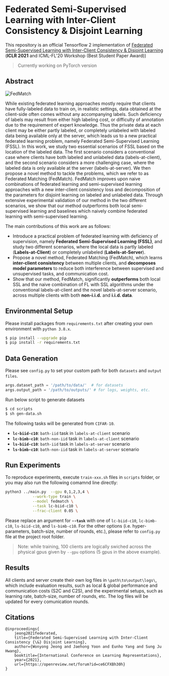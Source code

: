# Federated Semi-Supervised Learning with Inter-Client Consistency & Disjoint Learning

This repository is an official Tensorflow 2 implementation of [Federated Semi-Supervised Learning with Inter-Client Consistency & Disjoint Learning ](https://openreview.net/forum?id=ce6CFXBh30h) (**ICLR 2021** and ICML-FL'20 Workshop (Best Student Paper Award))

> Currently working on PyTorch version 

## Abstract

![FedMatch](https://github.com/wyjeong/FedMatch/blob/main/imgs/fedmatch.jpg)

While existing federated learning approaches mostly require that clients have fully-labeled data to train on, in realistic settings, data obtained at the client-side often comes without any accompanying labels. Such deficiency of labels may result from either high labeling cost, or difficulty of annotation due to the requirement of expert knowledge. Thus the private data at each client may be either partly labeled, or completely unlabeled with labeled data being available only at the server, which leads us to a new practical federated learning problem, namely Federated Semi-Supervised Learning (FSSL). In this work, we study two essential scenarios of FSSL based on the location of the labeled data. The first scenario considers a conventional case where clients have both labeled and unlabeled data (labels-at-client), and the second scenario considers a more challenging case, where the labeled data is only available at the server (labels-at-server). We then propose a novel method to tackle the problems, which we refer to as Federated Matching (FedMatch). FedMatch improves upon naive combinations of federated learning and semi-supervised learning approaches with a new inter-client consistency loss and decomposition of the parameters for disjoint learning on labeled and unlabeled data. Through extensive experimental validation of our method in the two different scenarios, we show that our method outperforms both local semi-supervised learning and baselines which naively combine federated learning with semi-supervised learning. 

The main contributions of this work are as follows:

* Introduce a practical problem of federated learning with deficiency of supervision, namely **Federated Semi-Supervised Learning (FSSL)**, and study two different scenarios, where the local data is partly labeled (**Labels-at-Client**) or completely unlabeled (**Labels-at-Server**).
* Propose a novel method, Federated Matching (FedMatch), which learns **inter-client consistency** between multiple clients, and **decomposes model parameters** to reduce both interference between supervised and unsupervised tasks, and communication cost.  
* Show that our method, FedMatch, significantly **outperforms** both local SSL and the naive combination of FL with SSL algorithms under the conventional labels-at-client and the novel labels-at-server scenario, across multiple clients with both **non-i.i.d.** and **i.i.d. data**.
	

## Environmental Setup

Please install packages from `requirements.txt` after creating your own environment with `python 3.8.x`.

```bash
$ pip install --upgrade pip
$ pip install -r requirements.txt
```

## Data Generation
Please see `config.py` to set your custom path for both `datasets` and `output files`.
```python
args.dataset_path = '/path/to/data/'  # for datasets
args.output_path = '/path/to/outputs/' # for logs, weights, etc.
```
Run below script to generate datasets
```bash
$ cd scripts
$ sh gen-data.sh
```
The following tasks will be generated from `CIFAR-10`.

* **`lc-biid-c10`**: `bath-iid` task in `labels-at-client` scenario
* **`lc-bimb-c10`**: `bath-non-iid` task in `labels-at-client` scenario
* **`ls-biid-c10`**: `bath-iid` task in `labels-at-server` scenario
* **`ls-bimb-c10`**: `bath-non-iid` task in `labels-at-server` scenario

## Run Experiments
To reproduce experiments, execute `train-xxx.sh` files in `scripts` folder, or you may also run the following comamnd line directly:

```bash
python3 ../main.py  --gpu 0,1,2,3,4 \
            --work-type train \
            --model fedmatch \
            --task lc-biid-c10 \
            --frac-client 0.05 \
```
Please replace an argument for **`--task`** with one of `lc-biid-c10`, `lc-bimb-c10`, `ls-biid-c10`, and `ls-bimb-c10`. For the other options (i.e. hyper-parameters, batch-size, number of rounds, etc.), please refer to `config.py` file at the project root folder.

> Note: while training, 100 clients are logically swiched across the physical gpus given by `--gpu` options (5 gpus in the above example). 

## Results
All clients and server create their own log files in `\path\to\output\logs\`, which include evaluation results, such as local & global performance and communication costs (S2C and C2S), and the experimental setups, such as learning rate, batch-size, number of rounds, etc. The log files will be updated for every comunication rounds. 

## Citations
```
@inproceedings{
    jeong2021federated,
    title={Federated Semi-Supervised Learning with Inter-Client Consistency {\&} Disjoint Learning},
    author={Wonyong Jeong and Jaehong Yoon and Eunho Yang and Sung Ju Hwang},
    booktitle={International Conference on Learning Representations},
    year={2021},
    url={https://openreview.net/forum?id=ce6CFXBh30h}
}
```
